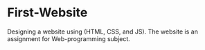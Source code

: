 # First-Website
Designing a website using (HTML, CSS, and JS). The website is an assignment for Web-programming subject.
